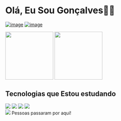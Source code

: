 # Olá, Eu Sou Gonçalves😶‍🌫️

[![image](https://img.shields.io/badge/Instagram-E4405F?style=for-the-badge&logo=instagram&logoColor=white)](https://www.instagram.com/eu.goncalvess/)
[![image](https://img.shields.io/badge/LinkedIn-0077B5?style=for-the-badge&logo=linkedin&logoColor=white)](https://www.linkedin.com/in/jos%C3%A9-gon%C3%A7alves-4947bb226/)


<div style="display: inline_block">
<img height="150em" src="https://github-readme-stats.vercel.app/api?username=JoseGoncalvess&show_icon=true&theme=radical"/>
<img height="150em" src="https://github-readme-stats.vercel.app/api/top-langs/?username=JoseGoncalvess&layout=compact&langs_count=7&theme=dracula"/>
</div>





## Tecnologias que Estou estudando
<div style='display: aline_block'<br/>
  <img src="https://img.shields.io/badge/Python-FFD43B?style=for-the-badge&logo=python&logoColor=blu" />
  <img src="https://img.shields.io/badge/CSS3-1572B6?style=for-the-badge&logo=css3&logoColor=white" />
  <img src="https://img.shields.io/badge/HTML5-E34F26?style=for-the-badge&logo=html5&logoColor=white" />
  <img src="https://img.shields.io/badge/GitHub-100000?style=for-the-badge&logo=github&logoColor=white" />
</div>


<div style='display: aline_block'>
 <img src="https://hits.seeyoufarm.com/api/count/incr/badge.svg?url=https%3A%2F%2Fgithub.com%2FJoseGoncalvess1212%2Fhit-counter"/> Pessoas passaram por aqui!
</div>
 <div><img src="https://media3.giphy.com/media/xUyrMCdgrOL3ntbTvK/giphy.gif?cid=ecf05e472f9y8y01j5yb1nexa3huzu285he3ln2moqdvnf73&rid=giphy.gif&ct=g" alt=""></div>
 
 </body>
